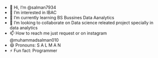 - 👋 Hi, I’m @salman7934
- 👀 I’m interested in IBAC
- 🌱 I’m currently learning BS Bussines Data Aanalytics
- 💞️ I’m looking to collaborate on Data science releated project specially in data analytics
- 📫 How to reach me just request or on instagram @muhammadsalman010
- 😄 Pronouns: S A L M A N 
- ⚡ Fun fact: Programmer 

<!---
salman7934/salman7934 is a ✨ special ✨ repository because its `README.md` (this file) appears on your GitHub profile.
You can click the Preview link to take a look at your changes.
--->
